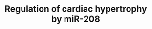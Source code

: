 ---
annotations:
- id: PW:0000296
  parent: disease pathway
  type: Pathway Ontology
  value: hypertrophic cardiomyopathy pathway
authors:
- MLevels
- Susan
- MaintBot
- Mkutmon
- Khanspers
- Lindarieswijk
- Eweitz
- Egonw
citedin:
- link: 10.15252/embr.202153083
  title: Reprogramming of glucocorticoid receptor function by hypoxia (2021)
- link: 10.1016/j.gep.2014.07.002
  title: Transcriptome analysis in cardiomyocyte-specific differentiation of murine
    embryonic stem cells reveals transcriptional regulation network (2014)
description: MicroRNA-208a regulates cardiac hypertrophy pathways in mice. MicroRNAs
  are shown in purple. Knock out and overexpression of miR-208a are shown in blue.
  Processes are shown at the top and include hypertrophy, atrial fibrilation and prolonged
  PR interval & abberand conduction.
last-edited: 2023-04-28
organisms:
- Mus musculus
redirect_from:
- /index.php/Pathway:WP1526
- /instance/WP1526
- /instance/WP1526_r126388
revision: r126388
schema-jsonld:
- '@context': https://schema.org/
  '@id': https://wikipathways.github.io/pathways/WP1526.html
  '@type': Dataset
  creator:
    '@type': Organization
    name: WikiPathways
  description: MicroRNA-208a regulates cardiac hypertrophy pathways in mice. MicroRNAs
    are shown in purple. Knock out and overexpression of miR-208a are shown in blue.
    Processes are shown at the top and include hypertrophy, atrial fibrilation and
    prolonged PR interval & abberand conduction.
  keywords:
  - Cx40
  - Gata4
  - Hop
  - Myostatin
  - Trap1
  - beta-MHC
  license: CC0
  name: Regulation of cardiac hypertrophy by miR-208
seo: CreativeWork
title: Regulation of cardiac hypertrophy by miR-208
wpid: WP1526
---